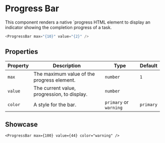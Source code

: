 <script lang="ts">
    import ProgressBar from "$lib/components/ProgressBar.svelte";
</script>

# Progress Bar

This component renders a native `progress HTML element to display an indicator showing the completion progress of a task.

```javascript
<ProgressBar max="{10}" value="{2}" />
```

## Properties

| Property | Description                                 | Type                   | Default   |
| -------- | ------------------------------------------- | ---------------------- | --------- |
| `max`    | The maximum value of the progress element.  | `number`               | `1`       |
| `value`  | The current value, progression, to display. | `number`               |           |
| `color`  | A style for the bar.                        | `primary` or `warning` | `primary` |

## Showcase

<div class="card-grid">
    <ProgressBar max={10} value={2} />

    <ProgressBar max={100} value={44} color="warning" />

</div>

